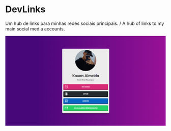 # DevLinks
Um hub de links para minhas redes sociais principais. / A hub of links to my main social media accounts.

![Preview do site](DevLinks/preview.png)
